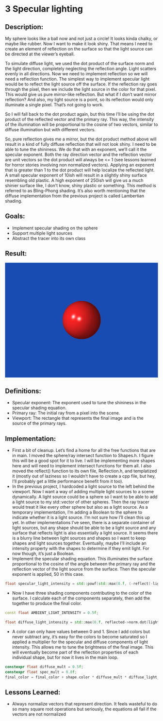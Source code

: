 # 3 Specular lighting

## Description:
My sphere looks like a ball now and not just a circle!  It looks kinda chalky, or maybe like rubber. Now I want to make it look shiny. That means I need to create an element of reflection on the surface so that the light source can be directed at the viewer’s eyeball. 

To simulate diffuse light, we used the dot product of the surface norm and the light direction, completely neglecting the reflection angle. Light scatters evenly in all directions. Now we need to implement reflection so we will need a reflection function. The simplest way to implement specular light would be to reflect the light source off the surface. If the reflection ray goes through the pixel, then we include the light source in the color for that pixel. This would give us pure mirror-like reflection. But what if I don’t want mirror reflection? And also, my light source is a point, so its reflection would only illuminate a single pixel. That’s not going to work. 

So I will fall back to the dot product again, but this time I’ll be using the dot product of the reflected vector and the primary ray. This way, the intensity of the illumination will be proportional to the cosine of two vectors, similar to diffuse illumination but with different vectors. 

So, pure reflection gives me a mirror, but the dot product method above will result in a kind of fully diffuse reflection that will not look shiny. I need to be able to tune the shininess. We do that with an exponent, we’ll call it the specular exponent. Both the ray direction vector and the reflection vector are unit vectors so the dot product will always be <= 1 (see lessons learned for horror stories involving non normalized vectors).  Applying an exponent that is greater than 1 to the dot product will help localize the reflected light. A small specular exponent of 10ish will result in a slightly shiny surface resembling old plastic. A high exponent of 250ish will give us a much shinier surface like, I don’t know, shiny plastic or something. This method is referred to as Bling-Phong shading. It’s also worth mentioning that the diffuse implementation from the previous project is called Lambertian shading. 

## Goals:
* Implement specular shading on the sphere
* Support multiple light sources
* Abstract the tracer into its own class 

## Result:
![](/3-Specular_Lighting/tracer/image.bmp)

## Definitions:
* Specular exponent: The exponent used to tune the shininess in the specular shading equation. 
* Primary ray:  The initial ray from a pixel into the scene. 
* Viewport: The rectangle that represents the final image and is the source of the primary rays. 

## Implementation:
* First a bit of cleanup. Let’s find a home for all the free functions that are in main. I moved the sphere/ray intersect function to Shapes.h. I figure this will be a good spot for it to live. I will be implementing more shapes here and will need to implement intersect functions for them all.  I also moved the reflect() function to its own file, Reflection.h, and templatized it (mostly out of laziness so I wouldn’t have to create a cpp file, but hey, I’ll probably get a little performance benefit from it too).
* In the previous project, I hardcoded a light source to the left behind the viewport. Now I want a way of adding multiple light sources to a scene dynamically. A light source could be a sphere so I want to be able to add a light source to my std::vector of other spheres. Then the ray tracer would treat it like every other sphere but also as a light source.  As a temporary implementation, I’m adding a Boolean to the sphere to indicate whether it is a light source. I’m not sure how I’ll clean this up yet. In other implementations I’ve seen, there is a separate container of light sources, but any shape should be able to be a light source and any surface that reflects light is also essentially a light source.  It seems there is a blurry line between light sources and shapes so I want to keep shapes and light sources together. Eventually, maybe I’ll include an intensity property with the shapes to determine if they emit light. For now though, it’s just a Boolean. 
* Implement the specular shading equation. This illuminates the surface proportional to the cosine of the angle between the primary ray and the reflection vector of the light source from the surface. Then the specular exponent is applied, 50 in this case. 
```cpp
float specular_light_intensity = std::powf(std::max(0.f, (-reflect(-lightDir, reflected->norm)).dot(primary.dir)), 50.f);
```
* Now I have three shading components contributing to the color of the surface.  I calculate each of the components separately, then add the together to produce the final color. 
```cpp
const float AMBIENT_LIGHT_INTENSITY = 0.5f;
```
```cpp
float diffuse_light_intensity = std::max(0.f, reflected->norm.dot(lightDir));
```
* A color can only have values between 0 and 1. Since I add colors but never subtract any, it’s easy for the colors to become saturated so I applied a multiplier for the specular and diffuse components of light intensity. This allows me to tune the brightness of the final image. This will eventually become part of the reflection properties of each individual shape, but for now it lives in the main loop. 
```cpp
constexpr float diffuse_mult = 0.5f;
constexpr float spec_mult = 0.8f;
final_color = final_color + shape.color * diffuse_mult * diffuse_light_intensity + secondary_shape.color * spec_mult * specular_light_intensity;
```

## Lessons Learned:
* Always normalize vectors that represent direction. It feels wasteful to do so many square root operations but seriously, the equations all fail if the vectors are not normalized






